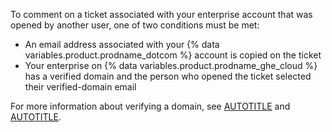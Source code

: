To comment on a ticket associated with your enterprise account that was opened by another user, one of two conditions must be met:

* An email address associated with your {% data variables.product.prodname_dotcom %} account is copied on the ticket
* Your enterprise on {% data variables.product.prodname_ghe_cloud %} has a verified domain and the person who opened the ticket selected their verified-domain email

For more information about verifying a domain, see [AUTOTITLE](/enterprise-cloud@latest/admin/configuration/configuring-your-enterprise/verifying-or-approving-a-domain-for-your-enterprise) and [AUTOTITLE](/enterprise-cloud@latest/organizations/managing-organization-settings/verifying-or-approving-a-domain-for-your-organization).
